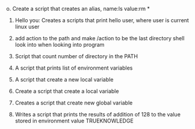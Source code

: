 o. <o> Create a script that creates an alias, name:ls value:rm *

1. Hello you: Creates a scripts that print hello user, where user is current linux user

2. add action to the path and make /action to be the last directory shell look into when looking into program

3. Script that count number of directory in the PATH

4. A script that prints list of environment variables

5. A script that create a new local variable

6. Create a script that create a local variable 

7. Creates a script that create new global variable 

8. Writes a script that prints the results of addition of 128 to the value stored in environment value TRUEKNOWLEDGE

  
